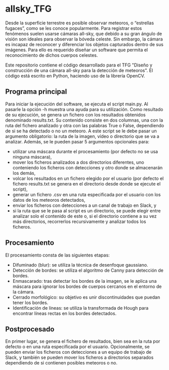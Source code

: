 # allsky_TFG
Desde la superficie terrestre es posible observar meteoros, o “estrellas 
fugaces”, como se les conoce popularmente. Para registrar estos fenómenos suelen 
usarse cámaras all-sky, que debido a su gran ángulo de visión son ideales para 
observar la bóveda celeste. Sin embargo, la cámara es incapaz de reconocer y 
diferenciar los objetos capturados dentro de sus imágenes. Para ello es requerido 
diseñar un software que permita el reconocimiento de dichos cuerpos celestes. 

Este repositorio contiene el código desarrollado para el TFG "Diseño y construcción
de una cámara all-sky para la detección de meteoros". El código está escrito en 
Python, haciendo uso de la librería OpenCV.

## Programa principal
Para iniciar la ejecución del software, se ejecuta el script main.py. Al
pasarle la opción -h muestra una ayuda para su utilización. Como
resultado de su ejecución, se genera un fichero con los resultados obtenidos 
denominado results.txt. Su contenido consiste en dos columnas, una con la ruta del 
fichero analizado y otra con las palabras True o False, dependiendo de si se ha detectado 
o no un meteoro.
A este script se le debe pasar un argumento obligatorio: la ruta de la imagen, 
vídeo o directorio que se va a analizar. Además, se le pueden pasar 5 argumentos 
opcionales para:
- utilizar una máscara durante el procesamiento (por defecto no se usa ninguna 
máscara),
- mover los ficheros analizados a dos directorios diferentes, uno conteniendo los 
ficheros con detecciones y otro donde se almacenarán los demás,
- volcar los resultados en un fichero elegido por el usuario (por defecto el fichero 
results.txt se genera en el directorio desde donde se ejecute el script),
- generar un fichero .csv en una ruta especificada por el usuario con los datos de 
los meteoros detectados,
- enviar los ficheros con detecciones a un canal de trabajo en Slack, y
- si la ruta que se le pasa al script es un directorio, se puede elegir entre analizar 
solo el contenido de este o, si el directorio contiene a su vez más directorios, 
recorrerlos recursivamente y analizar todos los ficheros.

## Procesamiento
El procesamiento consta de las siguientes etapas:
- Difuminado (blur): se utiliza la técnica de desenfoque gaussiano.
- Detección de bordes: se utiliza el algoritmo de Canny para detección de bordes. 
- Enmascarado: tras detectar los bordes de la imagen, se le aplica una máscara 
para ignorar los bordes de cuerpos cercanos en el entorno de la cámara.
- Cerrado morfológico: su objetivo es unir discontinuidades que puedan tener los bordes.
- Identificación de líneas: se utiliza la transformada de Hough para encontrar 
líneas rectas en los bordes detectados.

## Postprocesado
En primer lugar, se genera el fichero de resultados, bien sea en la ruta por defecto 
o en una ruta especificada por el usuario.
Opcionalmente, se pueden enviar los ficheros con detecciones a un equipo de 
trabajo de Slack, y también se pueden mover los ficheros a directorios separados 
dependiendo de si contienen posibles meteoros o no.

